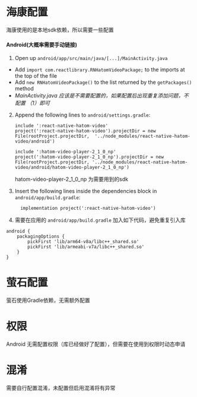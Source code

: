# 海康配置

海康使用的是本地sdk依赖，所以需要一些配置

#### Android(大概率需要手动链接)

1. Open up `android/app/src/main/java/[...]/MainActivity.java`

  - Add `import com.reactlibrary.RNHatomVideoPackage;` to the imports at the top of the file
  - Add `new RNHatomVideoPackage()` to the list returned by the `getPackages()` method
  - *MainActivity.java 应该是不需要配置的，如果配置后出现重复添加问题，不配置 （1）即可*

2. Append the following lines to `android/settings.gradle`:

  	```
  	include ':react-native-hatom-video'
  	project(':react-native-hatom-video').projectDir = new File(rootProject.projectDir, 	'../node_modules/react-native-hatom-video/android')
  	
  	include ':hatom-video-player-2_1_0_np'
  	project(':hatom-video-player-2_1_0_np').projectDir = new File(rootProject.projectDir, '../node_modules/react-native-hatom-video/android/hatom-video-player-2_1_0_np')
  	```
  	hatom-video-player-2_1_0_np 为需要用到的sdk

3. Insert the following lines inside the dependencies block in `android/app/build.gradle`:

  	```
  	  implementation project(':react-native-hatom-video')
  	```

4. 需要在应用的  `android/app/build.gradle` 加入如下代码，避免重复引入库

```
android {
    packagingOptions {
        pickFirst 'lib/arm64-v8a/libc++_shared.so'
        pickFirst 'lib/armeabi-v7a/libc++_shared.so'
    }
}
```

# 萤石配置

萤石使用Gradle依赖，无需额外配置

# 权限

Android 无需配置权限（库已经做好了配置），但需要在使用到权限时动态申请

# 混淆

需要自行配置混淆，未配置但启用混淆将有异常